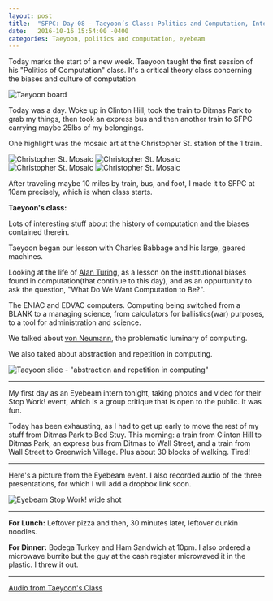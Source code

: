 ```yaml
---
layout: post
title:  "SFPC: Day 08 - Taeyoon’s Class: Politics and Computation, Interning @ Eyebeam - “Stop Work!”"
date:   2016-10-16 15:54:00 -0400
categories: Taeyoon, politics and computation, eyebeam
---
```


Today marks the start of a new week. Taeyoon taught the first session of his "Politics of Computation" class. It's a critical theory class concerning the biases and culture of computation

![Taeyoon board](/images/IMG_4409.JPG)

Today was a day. Woke up in Clinton Hill, took the train to Ditmas Park to grab my things, then took an express bus and then another train to SFPC carrying maybe 25lbs of my belongings.

One highlight was the mosaic art at the Christopher St. station of the 1 train.

![Christopher St. Mosaic](/images/IMG_4401.JPG)
![Christopher St. Mosaic](/images/IMG_4393.JPG)
![Christopher St. Mosaic](/images/IMG_4389.JPG)
![Christopher St. Mosaic](/images/IMG_4397.JPG)

After traveling maybe 10 miles by train, bus, and foot, I made it to SFPC at 10am precisely, which is when class starts.

**Taeyoon's class:**

Lots of interesting stuff about the history of computation and the biases contained therein.

Taeyoon began our lesson with Charles Babbage and his large, geared machines.

Looking at the life of [Alan Turing](https://en.wikipedia.org/wiki/Alan_turing), as a lesson on the institutional biases found in computation(that continue to this day), and as an oppurtunity to ask the question, "What Do We Want Computation to Be?".

The ENIAC and EDVAC computers. Computing being switched from a BLANK to a managing science, from calculators for ballistics(war) purposes, to a tool for administration and science.

We talked about [von Neumann](https://en.wikipedia.org/wiki/John_von_Neumann), the problematic luminary of computing.

We also taked about abstraction and repetition in computing.

![Taeyoon slide - "abstraction and repetition in computing"](/images/IMG_levelsOfAb.jpg)

-----

My first day as an Eyebeam intern tonight, taking photos and video for their Stop Work! event, which is a group critique that is open to the public. It was fun.

Today has been exhausting, as I had to get up early to move the rest of my stuff from Ditmas Park to Bed Stuy. This morning: a train from Clinton Hill to Ditmas Park, an express bus from Ditmas to Wall Street, and a train from Wall Street to Greenwich Village. Plus about 30 blocks of walking. Tired!

------

Here's a picture from the Eyebeam event. I also recorded audio of the three presentations, for which I will add a dropbox link soon.

![Eyebeam Stop Work! wide shot](/images/IMG_4419.JPG)

-----

**For Lunch:** Leftover pizza and then, 30 minutes later, leftover dunkin noodles.

**For Dinner:** Bodega Turkey and Ham Sandwich at 10pm. I also ordered a microwave burrito but the guy at the cash register microwaved it in the plastic. I threw it out.

-----

[Audio from Taeyoon's Class](https://www.dropbox.com/s/7eu1i3qm684fdwa/10172016%20-%20Taeyoon%20Class%20What%20Is%20Poetic%20Computation.m4a?dl=0)
